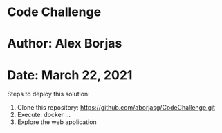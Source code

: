 # Code Challenge
# Author: Alex Borjas
# Date: March 22, 2021

Steps to deploy this solution:
1. Clone this repository: https://github.com/aborjasg/CodeChallenge.git
2. Execute: docker ...
3. Explore the web application

